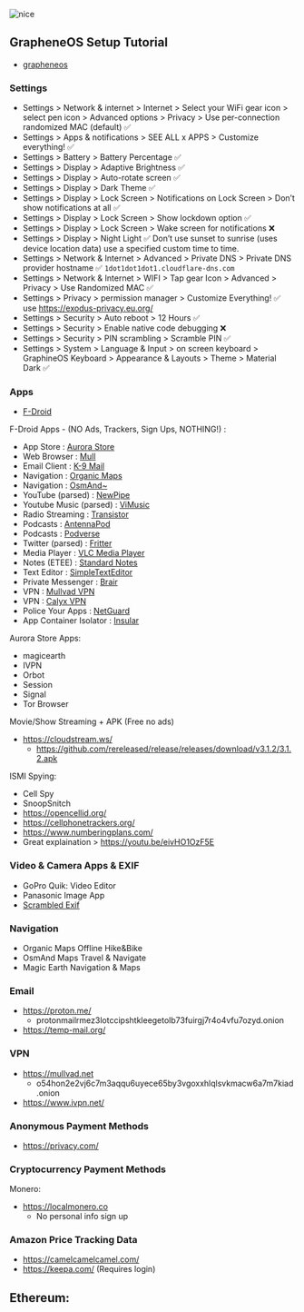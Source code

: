 ![nice](https://user-images.githubusercontent.com/53458032/184572773-c8666341-1c71-4594-9470-c208e536d12d.jpg)

## GrapheneOS Setup Tutorial

- [grapheneos](https://grapheneos.org/)

### Settings

- Settings > Network & internet > Internet > Select your WiFi gear icon > select pen icon > Advanced options > Privacy > Use per-connection randomized MAC (default) ✅
- Settings > Apps & notifications > SEE ALL x APPS > Customize everything! ✅
- Settings > Battery > Battery Percentage ✅
- Settings > Display > Adaptive Brightness ✅
- Settings > Display > Auto-rotate screen ✅
- Settings > Display > Dark Theme ✅
- Settings > Display > Lock Screen > Notifications on Lock Screen > Don’t show notifications at all ✅
- Settings > Display > Lock Screen > Show lockdown option ✅
- Settings > Display > Lock Screen > Wake screen for notifications ❌
- Settings > Display > Night Light ✅ Don’t use sunset to sunrise (uses device location data) use a specified custom time to time.
- Settings > Network & Internet > Advanced > Private DNS > Private DNS provider hostname ✅ `1dot1dot1dot1.cloudflare-dns.com`
- Settings > Network & Internet > WIFI > Tap gear Icon > Advanced > Privacy > Use Randomized MAC ✅
- Settings > Privacy > permission manager > Customize Everything! ✅ use https://exodus-privacy.eu.org/
- Settings > Security > Auto reboot > 12 Hours ✅
- Settings > Security > Enable native code debugging ❌
- Settings > Security > PIN scrambling > Scramble PIN ✅
- Settings > System > Language & Input > on screen keyboard > GraphineOS Keyboard > Appearance & Layouts > Theme > Material Dark ✅

### Apps

- [F-Droid](https://f-droid.org/)

F-Droid Apps - (NO Ads, Trackers, Sign Ups, NOTHING!) :
- App Store : [Aurora Store](https://f-droid.org/en/packages/com.aurora.store/)
- Web Browser : [Mull](https://f-droid.org/en/packages/us.spotco.fennec_dos/)
- Email Client : [K-9 Mail](https://f-droid.org/en/packages/com.fsck.k9/)
- Navigation : [Organic Maps](https://f-droid.org/en/packages/app.organicmaps/)
- Navigation : [OsmAnd~](https://f-droid.org/en/packages/net.osmand.plus/)
- YouTube (parsed) : [NewPipe](https://f-droid.org/en/packages/org.schabi.newpipe/)
- Youtube Music (parsed) : [ViMusic](https://f-droid.org/en/packages/it.vfsfitvnm.vimusic/)
- Radio Streaming : [Transistor](https://f-droid.org/en/packages/org.y20k.transistor/)
- Podcasts : [AntennaPod](https://f-droid.org/en/packages/de.danoeh.antennapod/)
- Podcasts : [Podverse](https://f-droid.org/en/packages/com.podverse.fdroid/)
- Twitter (parsed) : [Fritter](https://f-droid.org/en/packages/com.jonjomckay.fritter/)
- Media Player : [VLC Media Player](https://f-droid.org/en/packages/org.videolan.vlc/)
- Notes (ETEE) : [Standard Notes](https://f-droid.org/en/packages/com.standardnotes/)
- Text Editor : [SimpleTextEditor](https://f-droid.org/en/packages/com.maxistar.textpad/)
- Private Messenger : [Brair](https://f-droid.org/en/packages/org.briarproject.briar.android/)
- VPN : [Mullvad VPN](https://f-droid.org/en/packages/net.mullvad.mullvadvpn/)
- VPN : [Calyx VPN](https://f-droid.org/en/packages/org.calyxinstitute.vpn/)
- Police Your Apps : [NetGuard](https://f-droid.org/en/packages/eu.faircode.netguard/)
- App Container Isolator : [Insular](https://f-droid.org/en/packages/com.oasisfeng.island.fdroid/)

Aurora Store Apps:
- magicearth
- IVPN
- Orbot
- Session
- Signal
- Tor Browser

Movie/Show Streaming + APK (Free no ads)
- https://cloudstream.ws/
  - https://github.com/rereleased/release/releases/download/v3.1.2/3.1.2.apk

ISMI Spying:
- Cell Spy
- SnoopSnitch
- https://opencellid.org/
- https://cellphonetrackers.org/
- https://www.numberingplans.com/
- Great explaination > https://youtu.be/eivHO1OzF5E

### Video & Camera Apps & EXIF
- GoPro Quik: Video Editor
- Panasonic Image App
- [Scrambled Exif](https://f-droid.org/en/packages/com.jarsilio.android.scrambledeggsif/)

### Navigation
- Organic Maps Offline Hike&Bike
- OsmAnd Maps Travel & Navigate
- Magic Earth Navigation & Maps

### Email
- https://proton.me/
  * protonmailrmez3lotccipshtkleegetolb73fuirgj7r4o4vfu7ozyd.onion
- https://temp-mail.org/

### VPN
- https://mullvad.net
  - o54hon2e2vj6c7m3aqqu6uyece65by3vgoxxhlqlsvkmacw6a7m7kiad.onion
- https://www.ivpn.net/

### Anonymous Payment Methods
- https://privacy.com/

### Cryptocurrency Payment Methods
Monero:
- https://localmonero.co
  * No personal info sign up

### Amazon Price Tracking Data
- https://camelcamelcamel.com/
- https://keepa.com/ (Requires login)

Ethereum:
- 
